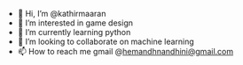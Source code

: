- 👋 Hi, I’m @kathirmaaran
- 👀 I’m interested in game design
- 🌱 I’m currently learning python
- 💞️ I’m looking to collaborate on machine learning
- 📫 How to reach me gmail @hemandhnandhini@gmail.com

<!---
kathirmaaran/kathirmaaran is a ✨ special ✨ repository because its `README.md` (this file) appears on your GitHub profile.
You can click the Preview link to take a look at your changes.
--->
